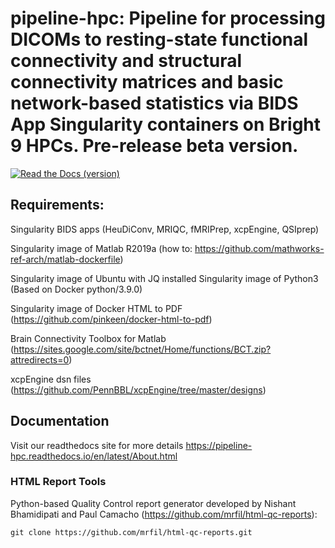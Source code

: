 # pipeline-hpc: Pipeline for processing DICOMs to resting-state functional connectivity and structural connectivity matrices and basic network-based statistics via BIDS App Singularity containers on Bright 9 HPCs. Pre-release beta version.

[![Read the Docs (version)](https://img.shields.io/readthedocs/pipeline-hpc/latest)](https://pipeline-hpc.readthedocs.io/en/latest)

## Requirements: 

Singularity BIDS apps (HeuDiConv, MRIQC, fMRIPrep, xcpEngine, QSIprep) 

Singularity image of Matlab R2019a (how to: https://github.com/mathworks-ref-arch/matlab-dockerfile) 

Singularity image of Ubuntu with JQ installed Singularity image of Python3 (Based on Docker python/3.9.0) 

Singularity image of Docker HTML to PDF (https://github.com/pinkeen/docker-html-to-pdf) 

Brain Connectivity Toolbox for Matlab (https://sites.google.com/site/bctnet/Home/functions/BCT.zip?attredirects=0) 

xcpEngine dsn files (https://github.com/PennBBL/xcpEngine/tree/master/designs)

## Documentation

Visit our readthedocs site for more details https://pipeline-hpc.readthedocs.io/en/latest/About.html


### HTML Report Tools

Python-based Quality Control report generator developed by Nishant Bhamidipati and Paul Camacho (https://github.com/mrfil/html-qc-reports):

```
git clone https://github.com/mrfil/html-qc-reports.git
```

